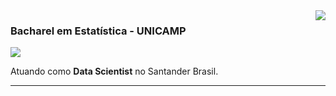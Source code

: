 <img align='right' src="https://github-readme-stats.vercel.app/api?username=henriqueLD&show_icons=true&title_color=783c00&text_color=af552e&icon_color=783c00&bg_color=f8efd4&cache_seconds=2300">

### Bacharel em Estatística - UNICAMP

<img src="https://img.shields.io/static/v1?label=Overview&message=Henrique Limão Dias&color=f8efd4&style=for-the-badge&logo=GitHub">

<p>

<!---
Trabalhando no **Santander Brasil**<br/>
--->
  
Atuando como **Data Scientist** no Santander Brasil.


</p>
<hr>

<!---
henriqueLD/henriqueLD is a ✨ special ✨ repository because its `README.md` (this file) appears on your GitHub profile.
You can click the Preview link to take a look at your changes.
--->
